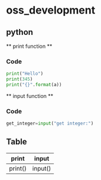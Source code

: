 # oss_development

## python

** print function **

### Code
```python
print("Hello")
print(345)
print("{}".format(a))
```

** input function **

### Code
```python
get_integer=input("get integer:")
```

## Table
print | input
----- | -----
print() | input()
